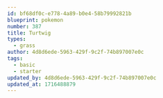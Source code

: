 ```yaml
---
id: bf68df0c-e778-4a89-b0e4-58b79992821b
blueprint: pokemon
number: 387
title: Turtwig
types:
  - grass
author: 4d8d6ede-5963-429f-9c2f-74b897007e0c
tags:
  - basic
  - starter
updated_by: 4d8d6ede-5963-429f-9c2f-74b897007e0c
updated_at: 1716488879
---
```

